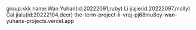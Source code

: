 group:kkk 
name:Wan Yuhan(id:20222091,ruby) Li jiajie(id:20222097,molly) Cai jialu(id:20222104,deer) 
the-term-project-ii-vrqj-pj68mu8ey-wan-yuhans-projects.vercel.app
